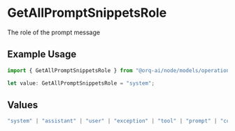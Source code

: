 # GetAllPromptSnippetsRole

The role of the prompt message

## Example Usage

```typescript
import { GetAllPromptSnippetsRole } from "@orq-ai/node/models/operations";

let value: GetAllPromptSnippetsRole = "system";
```

## Values

```typescript
"system" | "assistant" | "user" | "exception" | "tool" | "prompt" | "correction" | "expected_output"
```